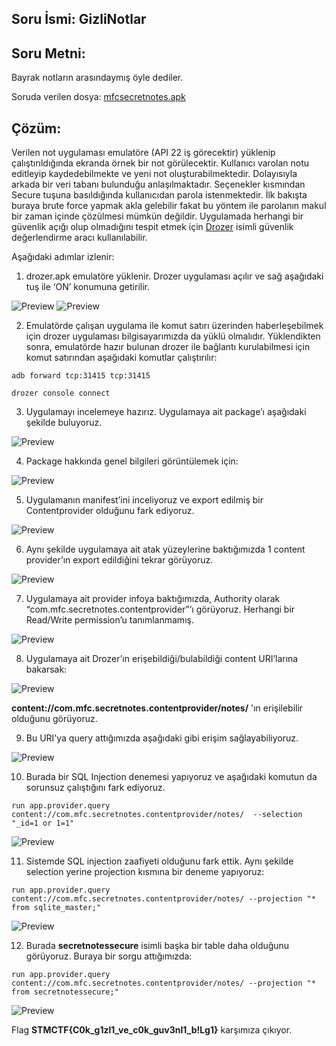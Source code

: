 ## Soru İsmi: GizliNotlar

## Soru Metni: 

Bayrak notların arasındaymış öyle dediler.

Soruda verilen dosya: [mfcsecretnotes.apk](mfcsecretnotes.apk)

## Çözüm: 

Verilen not uygulaması emulatöre (API 22 iş görecektir) yüklenip çalıştırıldığında ekranda örnek bir not görülecektir. 
Kullanıcı varolan notu editleyip kaydedebilmekte ve yeni not oluşturabilmektedir. 
Dolayısıyla arkada bir veri tabanı bulunduğu anlaşılmaktadır. 
Seçenekler kısmından Secure tuşuna basıldığında kullanıcıdan parola istenmektedir. 
İlk bakışta buraya brute force yapmak akla gelebilir fakat bu yöntem ile parolanın makul bir zaman içinde çözülmesi mümkün değildir. 
Uygulamada herhangi bir güvenlik açığı olup olmadığını tespit etmek için [Drozer](https://labs.mwrinfosecurity.com/tools/drozer/) isimli güvenlik değerlendirme aracı kullanılabilir. 

Aşağıdaki adımlar izlenir:

1. drozer.apk emulatöre yüklenir. Drozer uygulaması açılır ve sağ aşağıdaki tuş ile ‘ON’ konumuna getirilir.

![Preview](https://github.com/stmctf/stmctf18/blob/master/onlineWriteup/MOB/GizliNotlar/s1.png)
![Preview](https://github.com/stmctf/stmctf18/blob/master/onlineWriteup/MOB/GizliNotlar/s2.png)

2. Emulatörde çalışan uygulama ile komut satırı üzerinden haberleşebilmek için drozer uygulaması bilgisayarımızda da yüklü olmalıdır. 
Yüklendikten sonra, emulatörde hazır bulunan drozer ile bağlantı kurulabilmesi için komut satırından aşağıdaki komutlar çalıştırılır:

`adb forward tcp:31415 tcp:31415`

`drozer console connect`

3. Uygulamayı incelemeye hazırız. Uygulamaya ait package’ı aşağıdaki şekilde buluyoruz.

![Preview](https://github.com/stmctf/stmctf18/blob/master/onlineWriteup/MOB/GizliNotlar/s3.png)

4. Package hakkında genel bilgileri görüntülemek için:

![Preview](https://github.com/stmctf/stmctf18/blob/master/onlineWriteup/MOB/GizliNotlar/s4.png)

5. Uygulamanın manifest’ini inceliyoruz ve export edilmiş bir Contentprovider olduğunu fark ediyoruz. 

![Preview](https://github.com/stmctf/stmctf18/blob/master/onlineWriteup/MOB/GizliNotlar/s5.png)

6. Aynı şekilde uygulamaya ait atak yüzeylerine baktığımızda 1 content provider’ın export edildiğini tekrar görüyoruz.

![Preview](https://github.com/stmctf/stmctf18/blob/master/onlineWriteup/MOB/GizliNotlar/s6.png)

7. Uygulamaya ait provider infoya baktığımızda, Authority olarak “com.mfc.secretnotes.contentprovider”’ı görüyoruz. 
Herhangi bir Read/Write permission’u tanımlanmamış.

![Preview](https://github.com/stmctf/stmctf18/blob/master/onlineWriteup/MOB/GizliNotlar/s7.png)

8. Uygulamaya ait Drozer’ın erişebildiği/bulabildiği content URI’larına bakarsak:

![Preview](https://github.com/stmctf/stmctf18/blob/master/onlineWriteup/MOB/GizliNotlar/s8.png)

**content://com.mfc.secretnotes.contentprovider/notes/** 'ın erişilebilir olduğunu görüyoruz.

9. Bu URI’ya query attığımızda aşağıdaki gibi erişim sağlayabiliyoruz.

![Preview](https://github.com/stmctf/stmctf18/blob/master/onlineWriteup/MOB/GizliNotlar/s9.png)

10. Burada bir SQL Injection denemesi yapıyoruz ve aşağıdaki komutun da sorunsuz çalıştığını fark ediyoruz.

`run app.provider.query content://com.mfc.secretnotes.contentprovider/notes/  --selection "_id=1 or 1=1"`

![Preview](https://github.com/stmctf/stmctf18/blob/master/onlineWriteup/MOB/GizliNotlar/s10.png)

11. Sistemde SQL injection zaafiyeti olduğunu fark ettik. Aynı şekilde selection yerine projection kısmına bir deneme yapıyoruz: 

`run app.provider.query content://com.mfc.secretnotes.contentprovider/notes/ --projection "* from sqlite_master;"`

![Preview](https://github.com/stmctf/stmctf18/blob/master/onlineWriteup/MOB/GizliNotlar/s11.png)

12. Burada **secretnotessecure** isimli başka bir table daha olduğunu görüyoruz. Buraya bir sorgu attığımızda:

`run app.provider.query content://com.mfc.secretnotes.contentprovider/notes/ --projection "* from secretnotessecure;"`

![Preview](https://github.com/stmctf/stmctf18/blob/master/onlineWriteup/MOB/GizliNotlar/s12.png)

Flag **STMCTF{C0k_g1zl1_ve_c0k_guv3nl1_b!Lg1}** karşımıza çıkıyor.
